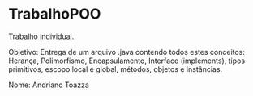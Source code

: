 # TrabalhoPOO
 
Trabalho individual.


Objetivo:
   Entrega de um arquivo .java contendo todos estes conceitos: Herança, Polimorfismo, Encapsulamento, Interface (implements), 
   tipos primitivos, escopo local e global, métodos, objetos e instâncias.


Nome: Andriano Toazza